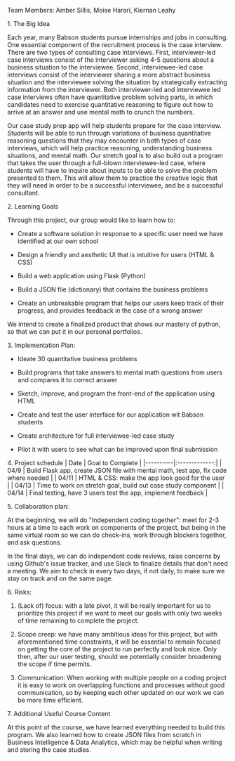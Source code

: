 Team Members: Amber Sillis, Moise Harari, Kiernan Leahy

1\. The Big Idea

Each year, many Babson students pursue internships and jobs in consulting. One essential component of the recruitment process is the case interview. There are two types of consulting case interviews. First, interviewer-led case interviews consist of the interviewer asking 4-5 questions about a business situation to the interviewee. Second, interviewee-led case interviews consist of the interviewer sharing a more abstract business situation and the interviewee solving the situation by strategically extracting information from the interviewer. Both interviewer-led and interviewee led case interviews often have quantitative problem solving parts, in which candidates need to exercise quantitative reasoning to figure out how to arrive at an answer and use mental math to crunch the numbers. 

Our case study prep app will help students prepare for the case interview. Students will be able to run through variations of business quantitative reasoning questions that they may encounter in both types of case interviews, which will help practice reasoning, understanding business situations, and mental math. Our stretch goal is to also build out a program that takes the user through a full-blown interviewee-led case, where students will have to inquire about inputs to be able to solve the problem presented to them. This will allow them to practice the creative logic that they will need in order to be a successful interviewee, and be a successful consultant. 

2\. Learning Goals

Through this project, our group would like to learn how to:

-   Create a software solution in response to a specific user need we have identified at our own school

-   Design a friendly and aesthetic UI that is intuitive for users (HTML & CSS)

-   Build a web application using Flask (Python)

-   Build a JSON file (dictionary) that contains the business problems 

-   Create an unbreakable program that helps our users keep track of their progress, and provides feedback in the case of a wrong answer

We intend to create a finalized product that shows our mastery of python, so that we can put it in our personal portfolios.

3\. Implementation Plan:

-   Ideate 30 quantitative business problems

-   Build programs that take answers to mental math questions from users and compares it to correct answer

-   Sketch, improve, and program the front-end of the application using HTML

-   Create and test the user interface for our application wit Babson students

-   Create architecture for full interviewee-led case study 

-   Pilot it with users to see what can be improved upon final submission

4\. Project schedule
| Date | Goal to Complete |
|----------|:-------------:|
| 04/9 | Build Flask app, create JSON file with mental math, test app, fix code where needed |
| 04/11 | HTML & CSS: make the app look good for the user |
| 04/13 | Time to work on stretch goal, build out case study component |
| 04/14 | Final testing, have 3 users test the app, implement feedback |

5\. Collaboration plan:

At the beginning, we will do "Independent coding together": meet for 2-3 hours at a time to each work on components of the project, but being in the same virtual room so we can do check-ins, work through blockers together, and ask questions. 

In the final days, we can do independent code reviews, raise concerns by using Github's issue tracker, and use Slack to finalize details that don't need a meeting. We aim to check in every two days, if not daily, to make sure we stay on track and on the same page. 

6\. Risks:

1.  (Lack of) focus: with a late pivot, it will be really important for us to prioritize this project if we want to meet our goals with only two weeks of time remaining to complete the project. 

2.  Scope creep: we have many ambitious ideas for this project, but with aforementioned time constraints, it will be essential to remain focused on getting the core of the project to run perfectly and look nice. Only then, after our user testing, should we potentially consider broadening the scope if time permits. 

3.  Communication: When working with multiple people on a coding project it is easy to work on overlapping functions and processes without good communication, so by keeping each other updated on our work we can be more time efficient.

7\. Additional Useful Course Content

At this point of the course, we have learned everything needed to build this program. We also learned how to create JSON files from scratch in Business Intelligence & Data Analytics, which may be helpful when writing and storing the case studies.
